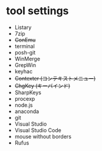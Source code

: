 # tool settings
- Listary
- 7zip
- ~~ConEmu~~
- terminal
- posh-git
- WinMerge
- GrepWin
- keyhac
- ~~Contexter (コンテキストメニュー)~~ 
- ~~ChgKey (キーバインド)~~
- SharpKeys
- procexp
- node.js
- anaconda
- git
- Visual Studio
- Visual Studio Code
- mouse without borders
- Rufus
